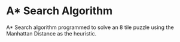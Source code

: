 # A* Search Algorithm
 A* Search algorithm programmed to solve an 8 tile puzzle using the Manhattan Distance as the heuristic.
